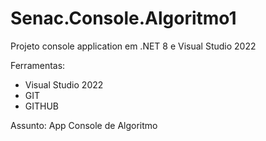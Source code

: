 # Senac.Console.Algoritmo1

Projeto  console application 
em .NET 8 e Visual Studio 2022
  
Ferramentas:
- Visual Studio 2022
- GIT
- GITHUB
 
Assunto: App Console de Algoritmo